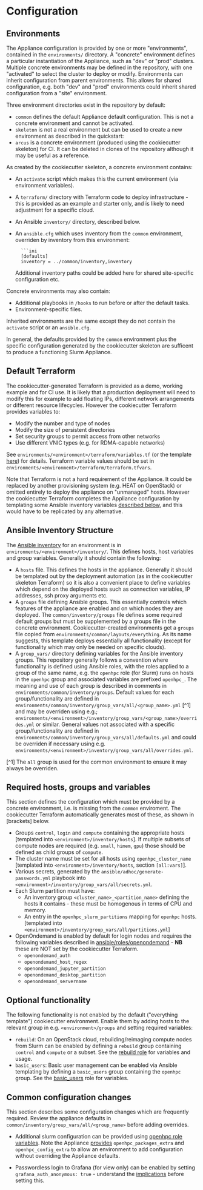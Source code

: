 # Configuration

## Environments

The Appliance configuration is provided by one or more "environments", contained in the `environments/` directory. A "concrete" environment defines a particular instantiation of the Appliance, such as "dev" or "prod" clusters. Multiple concrete environments may be defined in the repository, with one "activated" to select the cluster to deploy or modify. Environments can inherit configuration from parent environments. This allows for shared configuration, e.g. both "dev" and "prod" environments could inherit shared configuration from a "site" environment.

Three environment directories exist in the repository by default:

- `common` defines the default Appliance default configuration. This is not a concrete environment and cannot be activated.
- `skeleton` is not a real environment but can be used to create a new environment as described in the quickstart:
- `arcus` is a concrete environment (produced using the cookiecutter skeleton) for CI. It can be deleted in clones of the repository although it may be useful as a reference.

As created by the cookiecutter skeleton, a concrete environment contains:
- An `activate` script which makes this the current environment (via environment variables).
- A `terraform/` directory with Terraform code to deploy infrastructure - this is provided as an example and starter only, and is likely to need adjustment for a specific cloud.
- An Ansible `inventory/` directory, described below.
- An `ansible.cfg` which uses inventory from the `common` environment, overriden by inventory from this environment:

        ```ini
        [defaults]
        inventory = ../common/inventory,inventory

    Additional inventory paths could be added here for shared site-specific configuration etc.

Concrete environments may also contain:
- Additional playbooks in `/hooks` to run before or after the default tasks.
- Environment-specific files.

Inherited environments are the same except they do not contain the `activate` script or an `ansible.cfg`.

In general, the defaults provided by the `common` environment plus the specific configuration generated by the cookiecutter skeleton are sufficent to produce a functioning Slurm Appliance.

## Default Terraform
The cookiecutter-generated Terraform is provided as a demo, working example and for CI use. It is likely that a production deployment will need to modify this for example to add floating IPs, different network arrangements or different resource lifecycles. However the cookiecutter Terraform provides variables to:
- Modify the number and type of nodes
- Modify the size of persistent directories
- Set security groups to permit access from other networks
- Use different VNIC types (e.g. for RDMA-capable networks)

See `environments/<environment>/terraform/variables.tf` (or the template [here](../environments/skeleton/\{\{cookiecutter.environment\}\}/terraform/variables.tf)) for details. Terraform variable values should be set in `environments/<environment>/terraform/terraform.tfvars`.

Note that Terraform is not a hard requirement of the Appliance. It could be replaced by another provisioning system (e.g. HEAT on OpenStack) or omitted entirely to deploy the appliance on "unmanaged" hosts. However the cookiecutter Terraform completes the Appliance configuration by templating some Ansible inventory variables [described below](#required-hosts-groups-and-variables), and this would have to be replicated by any alternative.

## Ansible Inventory Structure
The [Ansible inventory](https://docs.ansible.com/ansible/latest/user_guide/intro_inventory.html) for an environment is in `environments/<environment>/inventory/`. This defines hosts, host variables and group variables. Generally it should contain the following:
- A `hosts` file. This defines the hosts in the appliance. Generally it should be templated out by the deployment automation (as in the cookiecutter skeleton Terraform) so it is also a convenient place to define variables which depend on the deployed hosts such as connection variables, IP addresses, ssh proxy arguments etc. 
- A `groups` file defining Ansible groups. This essentially controls which features of the appliance are enabled and on which nodes they are deployed. The `common/inventory/groups` file defines some required default groups but must be supplemented by a groups file in the concrete environment. Cookiecutter-created environments get a `groups` file copied from `environments/common/layouts/everything`. As its name suggests, this template deploys essentially all functionality (except for functionality which may only be needed on specific clouds).
- A `group_vars/` directory defining variables for the Ansible inventory groups. This repository generally follows a convention where functionality is defined using Ansible roles, with the roles applied to a group of the same name, e.g. the `openhpc` role (for Slurm) runs on hosts in the `openhpc` group and associated variables are prefixed `openhpc_`. The meaning and use of each group is described in comments in `environments/common/inventory/groups`. Default values for each group/functionality are defined in `environments/common/inventory/group_vars/all/<group_name>.yml` [^1] and may be overriden using e.g.; `environments/<environment>/inventory/group_vars/<group_name>/overrides.yml` or similar. General values not associated with a specific group/functionality are defined in `environments/common/inventory/group_vars/all/defaults.yml` and could be overriden if necessary using e.g. `environments/<environment>/inventory/group_vars/all/overrides.yml`.

[^1] The `all` group is used for the common environment to ensure it may always be overriden.

## Required hosts, groups and variables

This section defines the configuration which must be provided by a concrete environment, i.e. is missing from the `common` enviroment. The cookiecutter Terraform automatically generates most of these, as shown in [brackets] below.

- Groups `control`, `login` and `compute` containing the appropriate hosts [templated into `<environment>/inventory/hosts`]. If multiple subsets of compute nodes are required (e.g. `small`, `himem`, `gpu`) those should be defined as child groups of `compute`.
- The cluster name must be set for all hosts using `openhpc_cluster_name` [templated into `<environment>/inventory/hosts`, section `[all:vars]`].
- Various secrets, generated by the `ansible/adhoc/generate-passwords.yml` playbook into `<environment>/inventory/group_vars/all/secrets.yml`.
- Each Slurm partition must have:
    - An inventory group `<cluster_name>_<partition_name>` defining the hosts it contains - these must be homogenous in terms of CPU and memory.
    - An entry in the `openhpc_slurm_partitions` mapping for `openhpc` hosts.
  [templated into `<environment>/inventory/group_vars/all/partitions.yml`]
- OpenOndemand is enabled by default for login nodes and requires the following variables described in [ansible/roles/openondemand](../ansible/roles/openondemand/README.md) - **NB** these are NOT set by the cookiecutter Terraform.
    - `openondemand_auth`
    - `openondemand_host_regex`
    - `openondemand_jupyter_partition`
    - `openondemand_desktop_partition`
    - `openondemand_servername`

## Optional functionality
The following functionality is not enabled by the default ("everything template") cookiecutter environment. Enable them by adding hosts to the relevant group in e.g. `<environment>/groups` and setting required variables:
- `rebuild`: On an OpenStack cloud, rebuilding/reimaging compute nodes from Slurm can be enabled by defining a `rebuild` group containing `control` and `compute` or a subset. See the [rebuild role](https://github.com/stackhpc/ansible_collection_slurm_openstack_tools/blob/main/roles/rebuild/README.md) for variables and usage.
- `basic_users`: Basic user management can be enabled via Ansible templating by defining a `basic_users` group containing the `openhpc` group. See the [basic_users](../ansible/roles/basic_users/README.md) role for variables.

## Common configuration changes
This section describes some configuration changes which are frequently required. Review the appliance defaults in `common/inventory/group_vars/all/<group_name>` before adding overrides.

- Additional slurm configuration can be provided using [openhpc role variables](https://github.com/stackhpc/ansible-role-openhpc#role-variables). Note the Appliance [provides](../environments/common/inventory/group_vars/all/openhpc.yml) `openhpc_packages_extra` and `openhpc_config_extra` to allow an environment to add configuration without overriding the Appliance defaults.

- Passwordless login to Grafana (for view only) can be enabled by setting `grafana_auth_anonymous: true` - understand the [implications](https://grafana.com/docs/grafana/latest/administration/security/#implications-of-enabling-anonymous-access-to-dashboards) before setting this.
